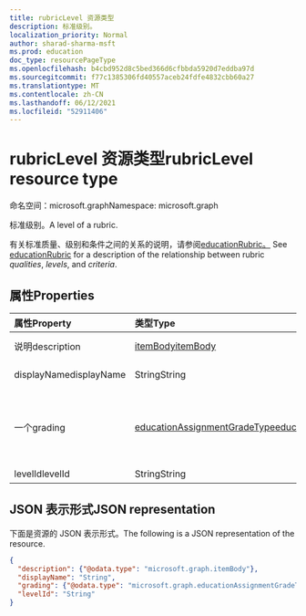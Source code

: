 ```yaml
---
title: rubricLevel 资源类型
description: 标准级别。
localization_priority: Normal
author: sharad-sharma-msft
ms.prod: education
doc_type: resourcePageType
ms.openlocfilehash: b4cbd952d8c5bed366d6cfbbda5920d7eddba97d
ms.sourcegitcommit: f77c1385306fd40557aceb24fdfe4832cbb60a27
ms.translationtype: MT
ms.contentlocale: zh-CN
ms.lasthandoff: 06/12/2021
ms.locfileid: "52911406"
---
```

# <a name="rubriclevel-resource-type"></a><span data-ttu-id="7ff12-103">rubricLevel 资源类型</span><span class="sxs-lookup"><span data-stu-id="7ff12-103">rubricLevel resource type</span></span>

<span data-ttu-id="7ff12-104">命名空间：microsoft.graph</span><span class="sxs-lookup"><span data-stu-id="7ff12-104">Namespace: microsoft.graph</span></span>

<span data-ttu-id="7ff12-105">标准级别。</span><span class="sxs-lookup"><span data-stu-id="7ff12-105">A level of a rubric.</span></span> 

<span data-ttu-id="7ff12-106">有关标准质量、级别和条件之间的关系的说明，请参阅[educationRubric。](educationrubric.md) </span><span class="sxs-lookup"><span data-stu-id="7ff12-106">See [educationRubric](educationrubric.md) for a description of the relationship between rubric *qualities*, *levels*, and *criteria*.</span></span>

## <a name="properties"></a><span data-ttu-id="7ff12-107">属性</span><span class="sxs-lookup"><span data-stu-id="7ff12-107">Properties</span></span>

| <span data-ttu-id="7ff12-108">属性</span><span class="sxs-lookup"><span data-stu-id="7ff12-108">Property</span></span>     | <span data-ttu-id="7ff12-109">类型</span><span class="sxs-lookup"><span data-stu-id="7ff12-109">Type</span></span>        | <span data-ttu-id="7ff12-110">说明</span><span class="sxs-lookup"><span data-stu-id="7ff12-110">Description</span></span> |
|:-------------|:------------|:------------|
|<span data-ttu-id="7ff12-111">说明</span><span class="sxs-lookup"><span data-stu-id="7ff12-111">description</span></span>|[<span data-ttu-id="7ff12-112">itemBody</span><span class="sxs-lookup"><span data-stu-id="7ff12-112">itemBody</span></span>](itembody.md)|<span data-ttu-id="7ff12-113">此标准级别的说明。</span><span class="sxs-lookup"><span data-stu-id="7ff12-113">The description of this rubric level.</span></span>|
|<span data-ttu-id="7ff12-114">displayName</span><span class="sxs-lookup"><span data-stu-id="7ff12-114">displayName</span></span>|<span data-ttu-id="7ff12-115">String</span><span class="sxs-lookup"><span data-stu-id="7ff12-115">String</span></span>|<span data-ttu-id="7ff12-116">此标准级别的名称。</span><span class="sxs-lookup"><span data-stu-id="7ff12-116">The name of this rubric level.</span></span>|
|<span data-ttu-id="7ff12-117">一个</span><span class="sxs-lookup"><span data-stu-id="7ff12-117">grading</span></span>|[<span data-ttu-id="7ff12-118">educationAssignmentGradeType</span><span class="sxs-lookup"><span data-stu-id="7ff12-118">educationAssignmentGradeType</span></span>](educationassignmentgradetype.md)|<span data-ttu-id="7ff12-119">如果这是无点数的分值，则其为 Null; [educationAssignmentPointsGradeType（](educationassignmentpointsgradetype.md) 如果为分数）。</span><span class="sxs-lookup"><span data-stu-id="7ff12-119">Null if this is a no-points rubric; [educationAssignmentPointsGradeType](educationassignmentpointsgradetype.md) if it is a points rubric.</span></span>|
|<span data-ttu-id="7ff12-120">levelId</span><span class="sxs-lookup"><span data-stu-id="7ff12-120">levelId</span></span>|<span data-ttu-id="7ff12-121">String</span><span class="sxs-lookup"><span data-stu-id="7ff12-121">String</span></span>|<span data-ttu-id="7ff12-122">此资源的 ID。</span><span class="sxs-lookup"><span data-stu-id="7ff12-122">The ID of this resource.</span></span>|

## <a name="json-representation"></a><span data-ttu-id="7ff12-123">JSON 表示形式</span><span class="sxs-lookup"><span data-stu-id="7ff12-123">JSON representation</span></span>

<span data-ttu-id="7ff12-124">下面是资源的 JSON 表示形式。</span><span class="sxs-lookup"><span data-stu-id="7ff12-124">The following is a JSON representation of the resource.</span></span>

<!-- {
  "blockType": "resource",
  "optionalProperties": [

  ],
  "@odata.type": "microsoft.graph.rubricLevel",
  "baseType": null
}-->

```json
{
  "description": {"@odata.type": "microsoft.graph.itemBody"},
  "displayName": "String",
  "grading": {"@odata.type": "microsoft.graph.educationAssignmentGradeType"},
  "levelId": "String"
}
```

<!-- uuid: 16cd6b66-4b1a-43a1-adaf-3a886856ed98
2019-02-04 14:57:30 UTC -->
<!-- {
  "type": "#page.annotation",
  "description": "rubricLevel resource",
  "keywords": "",
  "section": "documentation",
  "tocPath": ""
}-->

